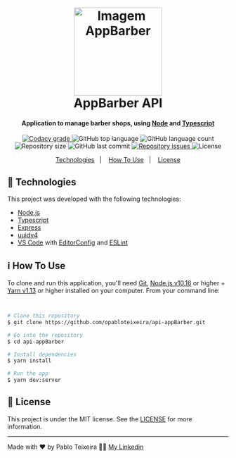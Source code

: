 <h1 align="center">
    <img height=200 alt="Imagem AppBarber" src="https://res.cloudinary.com/dh1asxmc6/image/upload/v1591217010/logotipo-do-polo-de-barbeiro_1415-692_scsrpd.jpg" />
    <br>
    AppBarber API
</h1>


<h4 align="center">
  Application to manage barber shops, using <a href="https://nodejs.org/en/">Node</a> and <a href="https://www.typescriptlang.org/">Typescript</a>
</h4>


<p align="center">
  <a href="https://app.codacy.com/manual/opabloteixeira/api-appBarber.git?utm_source=github.com&utm_medium=referral&utm_content=opabloteixeira/api-appBarber.git&utm_campaign=Badge_Grade_Dashboard">
    <img alt="Codacy grade" src="https://api.codacy.com/project/badge/Grade/164019a30bbe44e083a257a08ffe18e5">
  </a>

  <img alt="GitHub top language" src="https://img.shields.io/github/languages/top/opabloteixeira/api-appBarber">

  <img alt="GitHub language count" src="https://img.shields.io/github/languages/count/opabloteixeira/api-appBarber">

  <img alt="Repository size" src="https://img.shields.io/github/repo-size/opabloteixeira/api-appBarber">

  <img alt="GitHub last commit" src="https://img.shields.io/github/last-commit/opabloteixeira/api-appBarber">

  <a href="https://github.com/opabloteixeira/api-appBarber/issues">
    <img alt="Repository issues" src="https://img.shields.io/github/issues/opabloteixeira/api-appBarber">
  </a>

  <img alt="License" src="https://img.shields.io/github/license/opabloteixeira/api-appBarber">

</p>


<p align="center">
  <a href="#rocket-technologies">Technologies</a>&nbsp;&nbsp;&nbsp;|&nbsp;&nbsp;&nbsp;
  <!--<a href="#warning-prerequisites">Prerequisites</a>&nbsp;&nbsp;&nbsp;|&nbsp;&nbsp;&nbsp;-->
  <a href="#information_source-how-to-use">How To Use</a>&nbsp;&nbsp;&nbsp;|&nbsp;&nbsp;&nbsp;
  <a href="#memo-license">License</a>
</p>



## :rocket: Technologies
This project was developed with the following technologies:
-  [Node.js][nodejs]
-  [Typescript](https://www.typescriptlang.org/)
-  [Express](https://expressjs.com/)
-  [uuidv4](https://www.npmjs.com/package/uuidv4)
-  [VS Code][vc] with [EditorConfig][vceditconfig] and [ESLint][vceslint]

<!--
-  [Expo](https://expo.io/)
-  [Redux](https://redux.js.org/)
-  [Redux-Saga](https://redux-saga.js.org/)
-  [ReactJS](https://reactjs.org/)
-  [React-Icons](https://react-icons.netlify.com/)
-  [React Router v4](https://github.com/ReactTraining/react-router)
-  [React Native](http://facebook.github.io/react-native/)
-  [React Navigation](https://reactnavigation.org/)
-  [React-Toastify](https://fkhadra.github.io/react-toastify/)
-  [react-loading-skeleton](https://github.com/dvtng/react-loading-skeleton)
-  [react-loader-spinner](https://github.com/mhnpd/react-loader-spinner)

-  [React Native Gesture Handler](https://kmagiera.github.io/react-native-gesture-handler/)
-  [react-native-shimmer-placeholder](https://github.com/tomzaku/react-native-shimmer-placeholder)
-  [react-native-linear-gradient](https://github.com/react-native-community/react-native-linear-gradient)
-  [react-native-vector-icons](https://oblador.github.io/react-native-vector-icons/)
-  [react-native-qrcode](https://www.npmjs.com/package/react-native-qrcode)
-  [react-native-showdown](https://github.com/jerolimov/react-native-showdown)
-  [Styled-Components](https://www.styled-components.com/)
-  [GraphQl](https://graphql.org/learn/)
-  [Apollo](https://www.apollographql.com/)
-  [@expo/vector-icons](https://expo.github.io/vector-icons/)
-  [expo-linear-gradient](https://docs.expo.io/versions/latest/sdk/linear-gradient/)
-  [PropTypes](https://github.com/facebook/prop-types)
-  [Immer](https://github.com/immerjs/immer)
-  [NumeralJS](http://numeraljs.com/)
-  [Reactotron](https://infinite.red/reactotron)
-  [VS Code][vc] with [EditorConfig][vceditconfig] and [ESLint][vceslint]
-  [History](https://www.npmjs.com/package/history)
-  [Polished](https://polished.js.org/)
-  [json-server](https://github.com/typicode/json-server)

-  [uuidv4](https://www.npmjs.com/package/uuidv4)
-  [Axios](https://github.com/axios/axios)
-  [Typescript](https://www.typescriptlang.org/)
-  [Node.js][nodejs]
-  [Express](https://expressjs.com/)
-  [nodemon](https://nodemon.io/)
-  [Sucrase](https://github.com/alangpierce/sucrase)
-  [Docker](https://www.docker.com/docker-community)
-  [Sequelize](http://docs.sequelizejs.com/)
-  [PostgreSQL](https://www.postgresql.org/)
-  [node-postgres](https://www.npmjs.com/package/pg)
-  [Redis](https://redis.io/)
-  [MongoDB](https://www.mongodb.com/)
-  [Mongoose](https://mongoosejs.com/)
-  [JWT](https://jwt.io/)
-  [Multer](https://github.com/expressjs/multer)
-  [Bcrypt](https://www.npmjs.com/package/bcrypt)
-  [Youch](https://www.npmjs.com/package/youch)
-  [Yup](https://www.npmjs.com/package/yup)
-  [Bee Queue](https://www.npmjs.com/package/bcrypt)
-  [Nodemailer](https://nodemailer.com/about/)
-  [date-fns](https://date-fns.org/)
-  [Sentry](https://sentry.io/)
-  [DotEnv](https://www.npmjs.com/package/dotenv)

-->


<!--
## :warning: Prerequisites

In order to use and test the app on a simulator or on your smartphone, you should've already setup the development environment for React Native applications. You can follow the following article (PT-BR) to setup your environment:
[React Native Environment (Android/iOS)](https://react-native.rocketseat.dev/)
-->

## :information_source: How To Use

To clone and run this application, you'll need [Git](https://git-scm.com), [Node.js v10.16][nodejs] or higher + [Yarn v1.13][yarn] or higher installed on your computer. From your command line:





```bash


# Clone this repository
$ git clone https://github.com/opabloteixeira/api-appBarber.git

# Go into the repository
$ cd api-appBarber

# Install dependencies
$ yarn install

# Run the app
$ yarn dev:server

```


## :memo: License
This project is under the MIT license. See the [LICENSE](https://github.com/opabloteixeira/api-appBarber.git/blob/master/LICENSE) for more information.

---

Made with ♥ by Pablo Teixeira :female_detective: [My Linkedin](https://www.linkedin.com/in/pablo-teixeira-30713777/)

[nodejs]: https://nodejs.org/
[yarn]: https://yarnpkg.com/
[vc]: https://code.visualstudio.com/
[vceditconfig]: https://marketplace.visualstudio.com/items?itemName=EditorConfig.EditorConfig
[vceslint]: https://marketplace.visualstudio.com/items?itemName=dbaeumer.vscode-eslint
